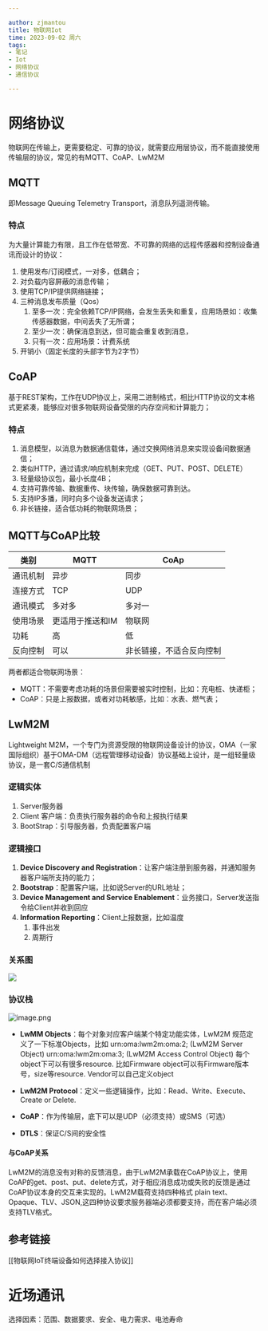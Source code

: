 ```yaml
---

author: zjmantou
title: 物联网Iot
time: 2023-09-02 周六
tags:
- 笔记
- Iot
- 网络协议
- 通信协议

---
```




# 网络协议
物联网在传输上，更需要稳定、可靠的协议，就需要应用层协议，而不能直接使用传输层的协议，常见的有MQTT、CoAP、LwM2M
## MQTT
即Message Queuing Telemetry Transport，消息队列遥测传输。
### 特点
为大量计算能力有限，且工作在低带宽、不可靠的网络的远程传感器和控制设备通讯而设计的协议：
1. 使用发布/订阅模式，一对多，低耦合；
2. 对负载内容屏蔽的消息传输；
3. 使用TCP/IP提供网络链接；
4. 三种消息发布质量（Qos）
	1. 至多一次：完全依赖TCP/IP网络，会发生丢失和重复，应用场景如：收集传感器数据，中间丢失了无所谓；
	2. 至少一次：确保消息到达，但可能会重复收到消息，
	3. 只有一次：应用场景：计费系统
5. 开销小（固定长度的头部字节为2字节）

## CoAP
基于REST架构，工作在UDP协议上，采用二进制格式，相比HTTP协议的文本格式更紧凑，能够应对很多物联网设备受限的内存空间和计算能力；

### 特点
1. 消息模型，以消息为数据通信载体，通过交换网络消息来实现设备间数据通信；
2. 类似HTTP，通过请求/响应机制来完成（GET、PUT、POST、DELETE）
3. 轻量级协议包，最小长度4B；
4. 支持可靠传输、数据重传、块传输，确保数据可靠到达。
5. 支持IP多播，同时向多个设备发送请求；
6. 非长链接，适合低功耗的物联网场景；  

## MQTT与CoAP比较

| 类别     | MQTT             | CoAp                     |
| -------- | ---------------- | ------------------------ |
| 通讯机制 | 异步             | 同步                     |
| 连接方式 | TCP              | UDP                      |
| 通讯模式 | 多对多           | 多对一                   |
| 使用场景 | 更适用于推送和IM | 物联网                   |
| 功耗     | 高               | 低                       |
| 反向控制 | 可以             | 非长链接，不适合反向控制 |

两者都适合物联网场景：
- MQTT：不需要考虑功耗的场景但需要被实时控制，比如：充电桩、快递柜；
- CoAP：只是上报数据，或者对功耗敏感，比如：水表、燃气表；

## LwM2M
Lightweight M2M，一个专门为资源受限的物联网设备设计的协议，OMA（一家国际组织）基于OMA-DM（远程管理移动设备）协议基础上设计，是一组轻量级协议，是一套C/S通信机制

### 逻辑实体

1. Server服务器
2. Client 客户端：负责执行服务器的命令和上报执行结果
3. BootStrap：引导服务器，负责配置客户端

### 逻辑接口

1. **Device Discovery and Registration**：让客户端注册到服务器，并通知服务器客户端所支持的能力；
2. **Bootstrap**：配置客户端，比如说Server的URL地址；
3. **Device Management and Service Enablement**：业务接口，Server发送指令给Client并收到回应
4. **Information Reporting**：Client上报数据，比如温度
	1. 事件出发
	2. 周期行

### 关系图

![](https://pic4.zhimg.com/80/v2-f0bfbefb099d118ec0c6de5835c5e73f_1440w.webp)

### 协议栈

![image.png](https://zjmantou-drawingbed.oss-cn-hangzhou.aliyuncs.com/picture/202309022359146.png)

- **LwMM Objects**：每个对象对应客户端某个特定功能实体，LwM2M 规范定义了一下标准Objects，比如
urn:oma:lwm2m:oma:2; (LwM2M Server Object)
urn:oma:lwm2m:oma:3; (LwM2M Access Control Object)
每个object下可以有很多resource. 比如Firmware object可以有Firmware版本号，size等resource.
Vendor可以自己定义object

- **LwM2M Protocol**：定义一些逻辑操作，比如：Read、Write、Execute、Create or Delete.
- **CoAP**：作为传输层，底下可以是UDP（必须支持）或SMS（可选）
- **DTLS**：保证C/S间的安全性
#### 与CoAP关系
LwM2M的消息没有对称的反馈消息，由于LwM2M承载在CoAP协议上，使用CoAP的get、post、put、delete方式，对于相应消息成功或失败的反馈是通过CoAP协议本身的交互来实现的。LwM2M载荷支持四种格式 plain text、Opaque、TLV、JSON,这四种协议要求服务器端必须都要支持，而在客户端必须支持TLV格式。

## 参考链接
[[物联网IoT终端设备如何选择接入协议]]

# 近场通讯

选择因素：范围、数据要求、安全、电力需求、电池寿命
